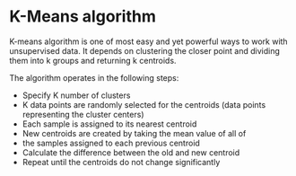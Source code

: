 # K-Means algorithm
K-means algorithm is one of most easy and yet powerful ways to work with unsupervised data. It depends on clustering the closer point and dividing them into k groups and returning k centroids.

The algorithm operates in the following steps:

* Specify K number of clusters
* K data points are randomly selected for the centroids (data points representing the cluster centers)
* Each sample is assigned to its nearest centroid
* New centroids are created by taking the mean value of all of
* the samples assigned to each previous centroid
* Calculate the difference between the old and new centroid
* Repeat until the centroids do not change significantly
